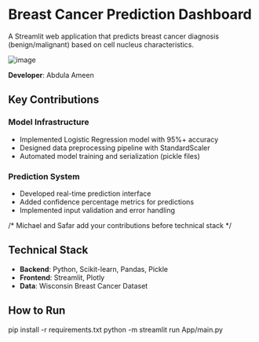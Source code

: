 # Breast Cancer Prediction Dashboard

A Streamlit web application that predicts breast cancer diagnosis (benign/malignant) based on cell nucleus characteristics.

![image](https://github.com/user-attachments/assets/ec9420db-13aa-44ac-a2a3-f5fda1ab46e2)

**Developer**: Abdula Ameen

## Key Contributions

### Model Infrastructure
- Implemented Logistic Regression model with 95%+ accuracy
- Designed data preprocessing pipeline with StandardScaler
- Automated model training and serialization (pickle files)

### Prediction System
- Developed real-time prediction interface
- Added confidence percentage metrics for predictions
- Implemented input validation and error handling

/*
Michael and Safar add your contributions before technical stack
*/

## Technical Stack
- **Backend**: Python, Scikit-learn, Pandas, Pickle
- **Frontend**: Streamlit, Plotly
- **Data**: Wisconsin Breast Cancer Dataset

## How to Run
pip install -r requirements.txt
python -m streamlit run App/main.py